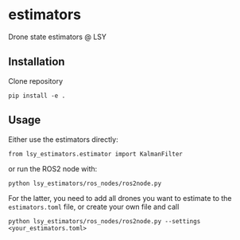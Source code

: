 # estimators
Drone state estimators @ LSY


## Installation
Clone repository

`pip install -e .`

## Usage
Either use the estimators directly:

`from lsy_estimators.estimator import KalmanFilter`

or run the ROS2 node with:

`python lsy_estimators/ros_nodes/ros2node.py`

For the latter, you need to add all drones you want to estimate to the `estimators.toml` file, or create your own file and call

`python lsy_estimators/ros_nodes/ros2node.py --settings <your_estimators.toml>`
